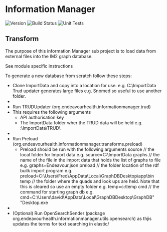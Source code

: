 # Information Manager

![Version](https://s3.eu-west-2.amazonaws.com/endeavour-codebuild/badges/InformationManager/version.svg)
![Build Status](https://s3.eu-west-2.amazonaws.com/endeavour-codebuild/badges/InformationManager/build.svg)
![Unit Tests](https://s3.eu-west-2.amazonaws.com/endeavour-codebuild/badges/InformationManager/unit-test.svg)

## Transform

The purpose of this information Manager sub project is to load data from external files into the IM2 graph database.

See module specific instructions

To generate a new database from scratch follow these steps:
- Clone ImportData  and copy into a location for use. e.g. C:\ImportData Trud updater generates large files e.g. Snomed so useful to use another folder.
- 
- Run TRUDUpdater (org.endeavourhealth.informationmanager.trud)
- This requires the following arguments
  - API authorisation key
  - The ImportData folder wher the TRUD data will be held  e.g. :\ImportData\TRUD\
- 
- Run Preload (org.endeavourhealth.informationmanager.transforms.preload)
  - Preload should be run with the following arguments
      source // the local folder for Import data    e.g. source=C:\ImportData
      graphs // the name of the file in the import data that holds the list of graphs to file e.g. graphs=Endeavour.json
      preload  // the folder location of the rdf builk import program   e.g. preload=C:\Users\Fred\AppData\Local\GraphDBDesktop\app\bin
      temp  // the folder where the quads  and look ups are held. Note that this is cleared so use an empty folder   e.g. temp=c:\temp
      cmd // the command for starting graph db  e.g. cmd=C:\Users\david\AppData\Local\GraphDBDesktop\GraphDB" "Desktop.exe
- 
- (Optional) Run OpenSearchSender (package org.endeavourhealth.informationmanager.utils.opensearch) as thjis updates the terms for text searching in elastic/
